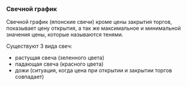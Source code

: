 ### Свечной график
Свечной график (японские свечи) кроме цены закрытия торгов, показывает цену открытия, а так же максимальное и минимальной значения цены, которые называются тенями. 

Существуют 3 вида свеч:
- растущая свеча (зеленного цвета)
- падающая свеча (красного цвета)
- дожи (ситуация, когда цена при открытии и закрытии торгов совпадает)